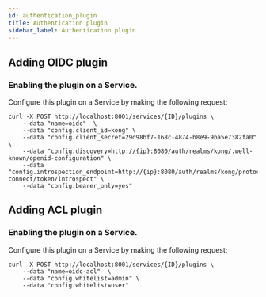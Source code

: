 ```yaml
---
id: authentication_plugin
title: Authentication plugin
sidebar_label: Authentication plugin
---
```


## Adding OIDC plugin
### Enabling the plugin on a Service.
Configure this plugin on a Service by making the following request:

```shell script
curl -X POST http://localhost:8001/services/{ID}/plugins \
    --data "name=oidc"  \
    --data "config.client_id=kong" \
    --data "config.client_secret=29d98bf7-168c-4874-b8e9-9ba5e7382fa0" \
    --data "config.discovery=http://{ip}:8080/auth/realms/kong/.well-known/openid-configuration" \
    --data "config.introspection_endpoint=http://{ip}:8080/auth/realms/kong/protocol/openid-connect/token/introspect" \
    --data "config.bearer_only=yes"
```

## Adding ACL plugin
### Enabling the plugin on a Service.
Configure this plugin on a Service by making the following request:

```shell script
curl -X POST http://localhost:8001/services/{ID}/plugins \
    --data "name=oidc-acl"  \
    --data "config.whitelist=admin" \
    --data "config.whitelist=user"
```
